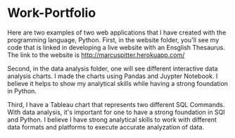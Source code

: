 # Work-Portfolio
Here are two examples of two web applications that I have created with the programming language, Python. First, in the website folder, you'll see my code that is linked in developing a live website with an Ensglish Thesaurus. The link to the website is http://marcuspitter.herokuapp.com/


Second, in the data analysis folder, one will see different interactive data analysis charts. I made the charts using Pandas and Juypter Notebook. I believe it helps to show my analytical skills while having a strong foundation in Python.


Third, I have a Tableau chart that represents two different SQL Commands. With data analysis, it's important for one to have a strong foundation in SQl and Python. I believe I have strong analytical skills to work with different data formats and platforms to execute accurate analyzation of data.
